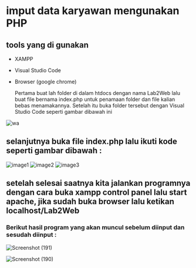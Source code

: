 # imput data karyawan mengunakan PHP 

## tools yang di gunakan 
* XAMPP
* Visual Studio Code
* Browser (google chrome)
  
  Pertama buat lah folder di dalam htdocs dengan nama Lab2Web lalu buat file bernama index.php untuk penamaan folder dan file kalian bebas menamakannya. Setelah itu buka folder tersebut dengan Visual Studio Code seperti gambar dibawah ini

![wa](https://github.com/ariep1993/Lab2web/assets/115473865/fb1fd7b5-ed91-4f53-82f7-cd8c5c87de17)

 ## selanjutnya buka file index.php lalu ikuti kode seperti gambar dibawah :



![image1](https://github.com/ariep1993/Lab2web/assets/115473865/33a3dc2c-690b-4342-89f0-e4a5552e1a6e)
![image2](https://github.com/ariep1993/Lab2web/assets/115473865/0ee799fa-b438-4a9e-8df6-e3bf0f1a84ec)
![image3](https://github.com/ariep1993/Lab2web/assets/115473865/b978fced-0387-485f-824a-8713b1d01c0f)

## setelah selesai saatnya kita jalankan programnya dengan cara buka xampp control panel lalu start apache, jika sudah buka browser lalu ketikan localhost/Lab2Web

### Berikut hasil program yang akan muncul sebelum diinput dan sesudah diinput :
![Screenshot (191)](https://github.com/ariep1993/Lab2web/assets/115473865/d3c3a7cd-e273-4ad1-b6fa-57c576d9ffb0)

![Screenshot (190)](https://github.com/ariep1993/Lab2web/assets/115473865/93347e62-9de3-4964-82f6-c8aec53af9f5)
